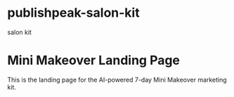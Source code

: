 # publishpeak-salon-kit
salon kit
# Mini Makeover Landing Page
This is the landing page for the AI-powered 7-day Mini Makeover marketing kit.
